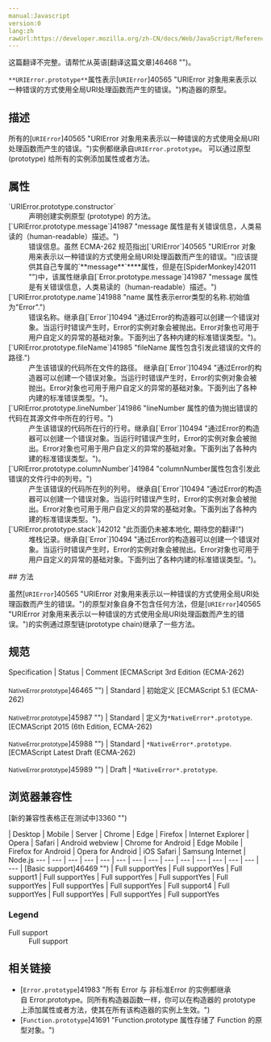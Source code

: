 ```yaml
---
manual:Javascript
version:0
lang:zh
rawUrl:https://developer.mozilla.org/zh-CN/docs/Web/JavaScript/Reference/Global_Objects/URIError/prototype
---
```




这篇翻译不完整。请帮忙从英语[翻译这篇文章]46468 "")。




`**URIError.prototype**`属性表示[`URIError`]40565 "URIError 对象用来表示以一种错误的方式使用全局URI处理函数而产生的错误。")构造器的原型。

## 描述<a name="描述"></a>


所有的[`URIError`]40565 "URIError 对象用来表示以一种错误的方式使用全局URI处理函数而产生的错误。")实例都继承自`URIError.prototype`。 可以通过原型(prototype) 给所有的实例添加属性或者方法。


## 属性<a name="属性"></a>
<dl><dt id=''>`URIError.prototype.constructor`</dt><dd>声明创建实例原型 (prototype) 的方法。</dd><dt id=''>[`URIError.prototype.message`]41987 "message 属性是有关错误信息，人类易读的（human-readable）描述。")</dt><dd>错误信息。虽然 ECMA-262 规范指出[`URIError`]40565 "URIError 对象用来表示以一种错误的方式使用全局URI处理函数而产生的错误。")应该提供其自己专属的`**message**`****属性，但是在[SpiderMonkey]42011 "")中，该属性继承自[`Error.prototype.message`]41987 "message 属性是有关错误信息，人类易读的（human-readable）描述。")</dd><dt id=''>[`URIError.prototype.name`]41988 "name 属性表示error类型的名称.初始值为"Error".")</dt><dd>错误名称。继承自[`Error`]10494 "通过Error的构造器可以创建一个错误对象。当运行时错误产生时，Error的实例对象会被抛出。Error对象也可用于用户自定义的异常的基础对象。下面列出了各种内建的标准错误类型。")。</dd><dt id=''>[`URIError.prototype.fileName`]41985 "fileName 属性包含引发此错误的文件的路径.")</dt><dd>产生该错误的代码所在文件的路径。 继承自[`Error`]10494 "通过Error的构造器可以创建一个错误对象。当运行时错误产生时，Error的实例对象会被抛出。Error对象也可用于用户自定义的异常的基础对象。下面列出了各种内建的标准错误类型。")。</dd><dt id=''>[`URIError.prototype.lineNumber`]41986 "lineNumber 属性的值为抛出错误的代码在其源文件中所在的行号。")</dt><dd>产生该错误的代码所在行的行号。继承自[`Error`]10494 "通过Error的构造器可以创建一个错误对象。当运行时错误产生时，Error的实例对象会被抛出。Error对象也可用于用户自定义的异常的基础对象。下面列出了各种内建的标准错误类型。")。</dd><dt id=''>[`URIError.prototype.columnNumber`]41984 "columnNumber属性包含引发此错误的文件行中的列号。")</dt><dd>产生该错误的代码所在列的列号。 继承自[`Error`]10494 "通过Error的构造器可以创建一个错误对象。当运行时错误产生时，Error的实例对象会被抛出。Error对象也可用于用户自定义的异常的基础对象。下面列出了各种内建的标准错误类型。")。</dd><dt id=''>[`URIError.prototype.stack`]42012 "此页面仍未被本地化, 期待您的翻译!")</dt><dd>堆栈记录。继承自[`Error`]10494 "通过Error的构造器可以创建一个错误对象。当运行时错误产生时，Error的实例对象会被抛出。Error对象也可用于用户自定义的异常的基础对象。下面列出了各种内建的标准错误类型。")。</dd></dl>
## 方法<a name="方法"></a>


虽然[`URIError`]40565 "URIError 对象用来表示以一种错误的方式使用全局URI处理函数而产生的错误。")的原型对象自身不包含任何方法，但是[`URIError`]40565 "URIError 对象用来表示以一种错误的方式使用全局URI处理函数而产生的错误。")的实例通过原型链(prototype chain)继承了一些方法。


## 规范<a name="规范"></a>

Specification | Status | Comment 
[ECMAScript 3rd Edition (ECMA-262)<br></br><small>NativeError.prototype</small>]46465 "") | Standard | 初始定义 
[ECMAScript 5.1 (ECMA-262)<br></br><small>NativeError.prototype</small>]45987 "") | Standard | 定义为`*NativeError*.prototype`. 
[ECMAScript 2015 (6th Edition, ECMA-262)<br></br><small>NativeError.prototype</small>]45988 "") | Standard | `*NativeError*.prototype`. 
[ECMAScript Latest Draft (ECMA-262)<br></br><small>NativeError.prototype</small>]45989 "") | Draft | `*NativeError*.prototype`. 


## 浏览器兼容性<a name="浏览器兼容性"></a>
[新的兼容性表格正在测试中<i></i>]3360 "")

 | <abbr>Desktop<i></i></abbr> | <abbr>Mobile<i></i></abbr> | <abbr>Server<i></i></abbr> 
 | <abbr>Chrome<i></i></abbr> | <abbr>Edge<i></i></abbr> | <abbr>Firefox<i></i></abbr> | <abbr>Internet Explorer<i></i></abbr> | <abbr>Opera<i></i></abbr> | <abbr>Safari<i></i></abbr> | <abbr>Android webview<i></i></abbr> | <abbr>Chrome for Android<i></i></abbr> | <abbr>Edge Mobile<i></i></abbr> | <abbr>Firefox for Android<i></i></abbr> | <abbr>Opera for Android<i></i></abbr> | <abbr>iOS Safari<i></i></abbr> | <abbr>Samsung Internet<i></i></abbr> | <abbr>Node.js<i></i></abbr> 
 ---  |  ---  |  ---  |  ---  |  ---  |  ---  |  ---  |  ---  |  ---  |  ---  |  ---  |  ---  |  ---  |  ---  |  ---  | 
[Basic support]46469 "") | <abbr>Full support</abbr>Yes | <abbr>Full support</abbr>Yes | <abbr>Full support</abbr>1 | <abbr>Full support</abbr>Yes | <abbr>Full support</abbr>Yes | <abbr>Full support</abbr>Yes | <abbr>Full support</abbr>Yes | <abbr>Full support</abbr>Yes | <abbr>Full support</abbr>Yes | <abbr>Full support</abbr>4 | <abbr>Full support</abbr>Yes | <abbr>Full support</abbr>Yes | <abbr>Full support</abbr>Yes | <abbr>Full support</abbr>Yes 


### Legend<a name="Legend"></a>
<dl><dt id=''><abbr>Full support</abbr></dt><dd>Full support</dd></dl>


## 相关链接<a name="相关链接"></a>

* [`Error.prototype`]41983 "所有 Error 与 非标准Error 的实例都继承自 Error.prototype。同所有构造器函数一样，你可以在构造器的 prototype 上添加属性或者方法，使其在所有该构造器的实例上生效。")
* [`Function.prototype`]41691 "Function.prototype 属性存储了 Function 的原型对象。")



